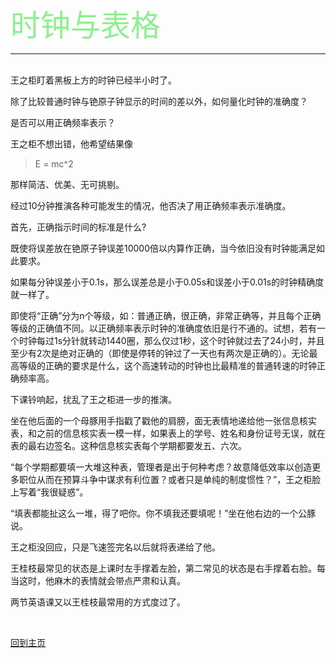 <font face="微软雅黑" color="#90EE90" size="7">时钟与表格</font>

---
<br />
王之柜盯着黑板上方的时钟已经半小时了。

除了比较普通时钟与铯原子钟显示的时间的差以外，如何量化时钟的准确度？

是否可以用正确频率表示？

王之柜不想出错，他希望结果像
>E = mc^2

那样简洁、优美、无可挑剔。

经过10分钟推演各种可能发生的情况，他否决了用正确频率表示准确度。

首先，正确指示时间的标准是什么?

既使将误差放在铯原子钟误差10000倍以内算作正确，当今依旧没有时钟能满足如此要求。

如果每分钟误差小于0.1s，那么误差总是小于0.05s和误差小于0.01s的时钟精确度就一样了。

即使将“正确”分为n个等级，如：普通正确，很正确，非常正确等，并且每个正确等级的正确值不同。以正确频率表示时钟的准确度依旧是行不通的。试想，若有一个时钟每过1s分针就转动1440圈，那么仅过1秒，这个时钟就过去了24小时，并且至少有2次是绝对正确的（即使是停转的钟过了一天也有两次是正确的）。无论最高等级的正确的要求是什么，这个高速转动的时钟也比最精准的普通转速的时钟正确频率高。

下课铃响起，扰乱了王之柜进一步的推演。

坐在他后面的一个母豚用手指戳了戳他的肩膀，面无表情地递给他一张信息核实表，和之前的信息核实表一模一样，如果表上的学号、姓名和身份证号无误，就在表的最右边签名。这种信息核实表每个学期都要发五、六次。

“每个学期都要填一大堆这种表，管理者是出于何种考虑？故意降低效率以创造更多职位从而在预算斗争中谋求有利位置？或者只是单纯的制度惯性？”，王之柜脸上写着“我很疑惑”。

“填表都能扯这么一堆，得了吧你。你不填我还要填呢！”坐在他右边的一个公豚说。

王之柜没回应，只是飞速签完名以后就将表递给了他。

王桂枝最常见的状态是上课时左手撑着左脸，第二常见的状态是右手撑着右脸。每当这时，他麻木的表情就会带点严肃和认真。

两节英语课又以王桂枝最常用的方式度过了。

<br />

[回到主页](https://qq14.github.io/)